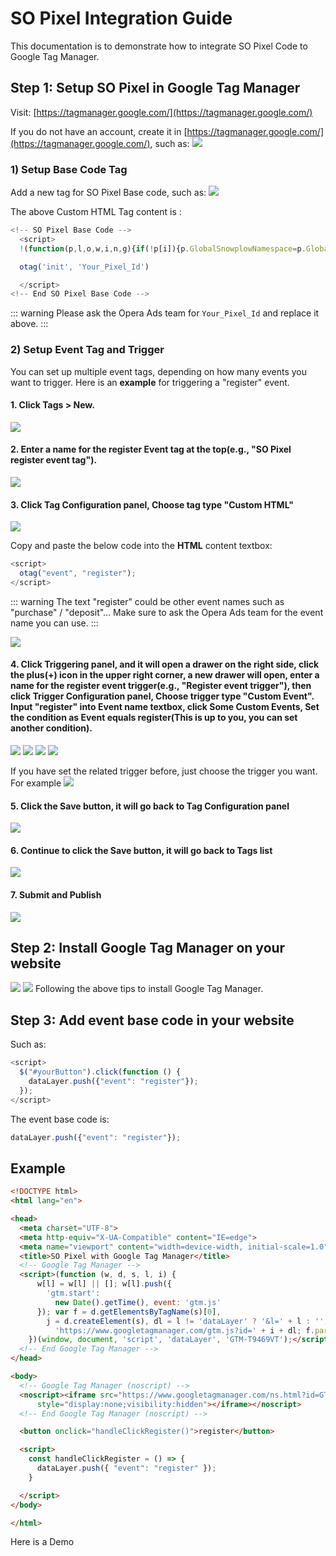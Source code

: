 # SO Pixel Integration Guide

This documentation is to demonstrate how to integrate SO Pixel Code to Google Tag Manager.

## Step 1: Setup SO Pixel in Google Tag Manager

Visit: [https://tagmanager.google.com/](https://tagmanager.google.com/)

If you do not have an account, create it in [https://tagmanager.google.com/](https://tagmanager.google.com/), such as:
![](./pic_1.png)

### 1) Setup Base Code Tag

Add a new tag for SO Pixel Base code, such as:
![](./pic_2.png)

The above Custom HTML Tag content  is :
```javascript {5}
<!-- SO Pixel Base Code -->
  <script>
  !(function(p,l,o,w,i,n,g){if(!p[i]){p.GlobalSnowplowNamespace=p.GlobalSnowplowNamespace||[];p.GlobalSnowplowNamespace.push(i);p[i]=function(){(p[i].q=p[i].q||[]).push(arguments)};p[i].q=p[i].q||[];n=l.createElement(o);g=l.getElementsByTagName(o)[0];n.async=1;n.src=w;g.parentNode.insertBefore(n,g)}})(window,document,"script","//res-odx.op-mobile.opera.com/sp.js","otag");

  otag('init', 'Your_Pixel_Id')

  </script>
<!-- End SO Pixel Base Code -->

```
::: warning
 Please ask the Opera Ads team for `Your_Pixel_Id` and replace it above.
:::

### 2) Setup Event Tag and Trigger

You can set up multiple event tags, depending on how many events you want to trigger. Here is an **example** for triggering a "register" event.

#### 1. Click Tags > New.

![](./pic_3.png)

#### 2. Enter a name for the register Event tag at the top(e.g., "SO Pixel register event tag").

![](./pic_4.png)

#### 3. Click Tag Configuration panel, Choose tag type "Custom HTML"

![](./pic_5.png)

Copy and paste the below code into the **HTML** content textbox:

```javascript
<script>
  otag("event", "register");
</script>
```

::: warning
The text "register" could be other event names such as "purchase" / "deposit"... Make sure to ask the Opera Ads team for the event name you can use.
:::

![](./pic_6.png)

#### 4. Click Triggering panel, and it will open a drawer on the right side, click the plus(+) icon in the upper right corner, a new drawer will open, enter a name for the register event trigger(e.g., "Register event trigger"), then click Trigger Configuration panel, Choose trigger type "Custom Event". Input "register" into Event name textbox, click Some Custom Events, Set the condition as Event equals register(This is up to you, you can set another condition).

![](./pic_7.png)
![](./pic_8.png)
![](./pic_9.png)
![](./pic_10.png)


If you have set the related trigger before, just choose the trigger you want. For example
![](./pic_11.png)

#### 5. Click the Save button, it will go back to Tag Configuration panel
![](./pic_12.png)

#### 6. Continue to click the Save button, it will go back to Tags list
![](./pic_13.png)

#### 7. Submit and Publish
![](./pic_14.png)


## Step 2: Install Google Tag Manager on your website
![](./pic_15.png)
![](./pic_16.png)
Following the above tips to install Google Tag Manager.

## Step 3: Add event base code in your website
Such as:

```javascript
<script>
  $("#yourButton").click(function () {
    dataLayer.push({"event": "register"});
  });
</script>
```
The event base code is:

```javascript
dataLayer.push({"event": "register"});
```

## Example

```html {9-18,22-25,31}
<!DOCTYPE html>
<html lang="en">

<head>
  <meta charset="UTF-8">
  <meta http-equiv="X-UA-Compatible" content="IE=edge">
  <meta name="viewport" content="width=device-width, initial-scale=1.0">
  <title>SO Pixel with Google Tag Manager</title>
  <!-- Google Tag Manager -->
  <script>(function (w, d, s, l, i) {
      w[l] = w[l] || []; w[l].push({
        'gtm.start':
          new Date().getTime(), event: 'gtm.js'
      }); var f = d.getElementsByTagName(s)[0],
        j = d.createElement(s), dl = l != 'dataLayer' ? '&l=' + l : ''; j.async = true; j.src =
          'https://www.googletagmanager.com/gtm.js?id=' + i + dl; f.parentNode.insertBefore(j, f);
    })(window, document, 'script', 'dataLayer', 'GTM-T9469VT');</script>
  <!-- End Google Tag Manager -->
</head>

<body>
  <!-- Google Tag Manager (noscript) -->
  <noscript><iframe src="https://www.googletagmanager.com/ns.html?id=GTM-T9469VT" height="0" width="0"
      style="display:none;visibility:hidden"></iframe></noscript>
  <!-- End Google Tag Manager (noscript) -->

  <button onclick="handleClickRegister()">register</button>

  <script>
    const handleClickRegister = () => {
      dataLayer.push({ "event": "register" });
    }

  </script>
</body>

</html>

```

Here is a <StaticLink href="/google-tag-manager-testing.html" target="_blank">Demo</StaticLink>
